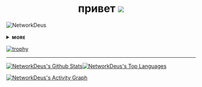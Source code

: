 <h1 align="center">привет <img src="https://raw.githubusercontent.com/MartinHeinz/MartinHeinz/master/wave.gif" width="40px"></h1> 

<p align="left">
    <p ><img src="https://komarev.com/ghpvc/?username=NetworkDeus&label=ᴠɪꜱɪᴛᴏʀꜱ%20&color=0e75b6&style=flat" alt="NetworkDeus"/></p>
</p>
                          
<details>   
  <summary><b> ᴍᴏʀᴇ</b></summary>
    <ul>
        <br>
        <img alt="Python" height="25" width="25" src="https://raw.githubusercontent.com/devicons/devicon/master/icons/python/python-original.svg"/>&nbsp;
        <img alt="Bash" height="25" width="25" src="https://github.com/devicons/devicon/blob/master/icons/bash/bash-original.svg"/>&nbsp;
        <img alt="Linux" height="25" width="25" src="https://github.com/devicons/devicon/blob/master/icons/linux/linux-original.svg"/>&nbsp;
            <img alt="Sublime Text" height="25" width="25" src="https://www.svgrepo.com/show/354408/sublimetext-icon.svg"/>


</details>
                                    
[![trophy](https://github-profile-trophy.vercel.app/?username=NetworkDeus&theme=onestar&no-frame=true&no-bg=true)](https://github.com/ryo-ma/github-profile-trophy)

    
---  
<a href="https://github.com/NetworkDeus/github-readme-stats"><img alt="NetworkDeus's Github Stats" src="https://github-readme-stats.vercel.app/api?username=NetworkDeus&show_icons=true&count_private=true&theme=react&hide_border=true&bg_color=0D1117" /></a><a href="https://github.com/NetworkDeus/github-readme-stats"><img alt="NetworkDeus's Top Languages" src="https://github-readme-stats.vercel.app/api/top-langs/?username=NetworkDeus&langs_count=8&count_private=true&layout=compact&theme=react&hide_border=true&bg_color=0D1117" /></a>                              

<a href="https://github.com/NetworkDeus/github-readme-activity-graph"><img alt="NetworkDeus's Activity Graph" src="https://activity-graph.herokuapp.com/graph?username=NetworkDeus&bg_color=0D1117&color=5BCDEC&line=5BCDEC&point=FFFFFF&hide_border=true" /></a>

